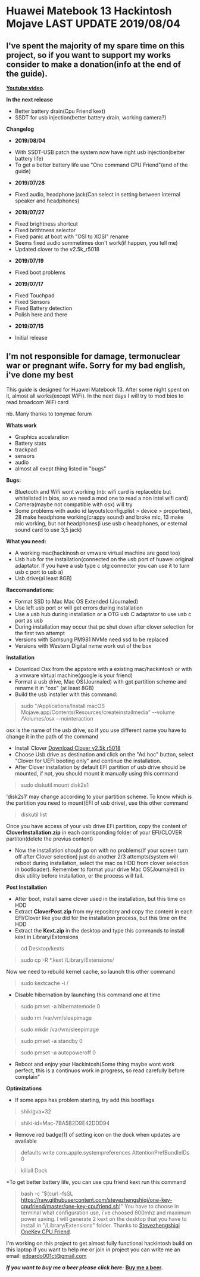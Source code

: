 # Huawei Matebook 13 Hackintosh Mojave LAST UPDATE 2019/08/04
## I've spent the majority of my spare time on this project, so if you want to support my works consider to make a donation(info at the end of the guide). 

**[Youtube video](https://www.youtube.com/watch?v=bGCNpHCqUcA).** 

**In the next release**
- Better battery drain(Cpu Friend kext)
- SSDT for usb injection(better battery drain, working camera?)


**Changelog**
* **2019/08/04**
- With SSDT-USB patch the system now have right usb injection(better battery life)
- To get a better battery life use "One command CPU Friend"(end of the guide)

* **2019/07/28**
- Fixed audio, headphone jack(Can select in setting between internal speaker and headphones)


* **2019/07/27**
- Fixed brightness shortcut
- Fixed brithtness selector
- Fixed panic at boot with "OSI to XOSI" rename
- Seems fixed audio sommetimes don't work(if happen, you tell me)
- Updated clover to the v2.5k_r5018

* **2019/07/19**
 - Fixed boot problems

* **2019/07/17**
 - Fixed Touchpad
 - Fixed Sensors
 - Fixed Battery detection
 - Polish here and there

* **2019/07/15**
 - Initial release

## I'm not responsible for damage, termonuclear war or pregnant wife. Sorry for my bad english, i've done my best 
This guide is designed for Huawei Matebook 13.
After some night spent on it, almost all works(except WiFi).
In the next days I will try to mod bios to read broadcom WiFi card


nb. Many thanks to tonymac forum



**Whats work**
* Graphics accelaration
* Battery stats 
* trackpad
* sensors 
* audio
* almost all exept thing listed in "bugs"

**Bugs:**
* Bluetooth and Wifi wont working (nb: wifi card is replaceble but whitelisted in bios, so we need a mod one to read a non intel wifi card)
* Camera(maybe not compatible with osx) will try
* Some problems with audio id layouts(config.plist > device > properties), 28 make headphone working(crappy sound) and broke mic, 13 make mic working, but not headphones(i use usb c headphones, or esternal sound card to use 3,5 jack)

**What you need:**
* A working mac(hackinosh or vmware virtual machine are good too)
* Usb hub for the installation(connected on the usb port of huawei original adaptator. If you have a usb type c otg connector you can use it to turn usb c port to usb a)
* Usb drive(al least 8GB)


**Raccomandations:**
* Format SSD to Mac  Mac OS Extended (Journaled)
* Use left usb port or will get errors during installation
* Use a usb hub during installation or a OTG usb C adaptator to use usb c port as usb
* During installation may occur that pc shut down after clover selection for the first two attempt
* Versions with Samsung PM981 NVMe need ssd to be replaced
* Versions with Western Digital nvme work out of the box 

**Installation**
* Download Osx from the appstore with a existing mac/hackintosh or with a vmware virtual machine(google is your friend)
* Format a usb drive, Mac OS(Journaled) with gpt partition scheme and rename it in "osx" (at least 8GB)
* Build the usb installer with this command:
> sudo "/Applications/Install macOS Mojave.app/Contents/Resources/createinstallmedia" --volume  /Volumes/osx --nointeraction 

osx is the name of the usb drive, so if you use different name you have to change it in the path of the command
* Install Clover [Download Clover v2.5k r5018](https://sourceforge.net/projects/cloverefiboot/files/Installer/Clover_v2.5k_r5018.zip/download)
* Choose Usb drive as destination and click on the "Ad hoc" button,
select "Clover for UEFI booting only" and continue the installation.
* After Clover installation by default EFI partition of usb drive should be mounted, if not, you should mount it manually using this command 
> sudo diskutil mount disk2s1

'disk2s1' may change according to your partition scheme. To know which is the partition you need to mount(EFI of usb drive), use this other command

>diskutil list

Once you have access of your usb drive EFi partition, copy the content of **CloverInstallation.zip** in each corrisponding folder of your EFI/CLOVER partiton(delete the previus content)
* Now the installation should go on with no problems(If your screen turn off after Clover selection) just do another 2/3 attempts(system will reboot during installation, select the mac os HDD from clover selection in bootloader). Remember to format your drive Mac OS(Journaled) in disk utility before installation, or the process will fail.

**Post Installation**
* After boot, install same clover used in the installation, but this time on HDD
* Extract **CloverPost.zip** from my repository and copy the content in each EFI/Clover like you did for the installation process, but this time on the HDD
* Extract the **Kext.zip** in the desktop and type this commands to install kext in Library/Extensions

> cd Desktop/kexts 

> sudo cp -R *.kext /Library/Extensions/ 

Now we need to rebuild kernel cache, so launch this other command

> sudo kextcache -i /

* Disable hibernation by launching this command one at time
> sudo pmset -a hibernatemode 0 

> sudo rm /var/vm/sleepimage 

> sudo mkdir /var/vm/sleepimage 

> sudo pmset -a standby 0 

> sudo pmset -a autopoweroff 0 

* Reboot and enjoy your Hackintosh(Some thing maybe wont work perfect, this is a continuos work in progress, so read carefully before complain"


**Optimizations**
* If some apps has problem starting, try add this bootflags 
> shikigva=32

> shiki-id=Mac-7BA5B2D9E42DDD94

* Remove red badge(1) of setting icon on the dock when updates are available

>defaults write com.apple.systempreferences AttentionPrefBundleIDs 0

>killall Dock


*To get better battery life, you can use cpu friend kext 
run this command 
> bash -c "$(curl -fsSL https://raw.githubusercontent.com/stevezhengshiqi/one-key-cpufriend/master/one-key-cpufriend.sh)"
You have to choose in terminal what configuration use, i've choosed 800mhz and maximum power saving. I will generate 2 kext on the desktop that you have to install in "/Library/Extensions" folder.
Thanks to [Stevezhengshiqi OneKey CPU Friend](https://github.com/stevezhengshiqi/one-key-cpufriend).



I'm working on this project to get almost fully functional hackintosh build on this laptop
if you want to help me or join in project you can write me an email: edoardo001ct@gmail.com

_**If you want to buy me a beer please click here:**_
**[Buy me a beer](https://www.paypal.com/cgi-bin/webscr?cmd=_s-xclick&hosted_button_id=2NMM7HN9SJRVE&source=url
).** 

